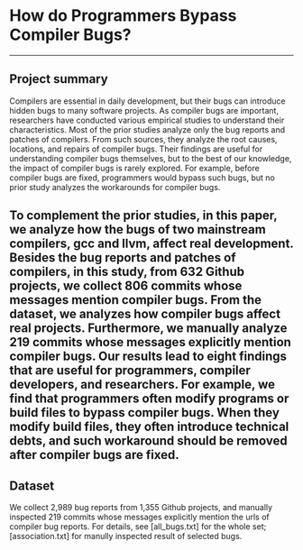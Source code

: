 # How do Programmers Bypass Compiler Bugs?
---

## Project summary
Compilers are essential in daily development, but their bugs can introduce hidden bugs to many software projects. As compiler bugs are important, researchers have conducted various empirical studies to understand their characteristics. Most of the prior studies analyze only the bug reports and patches of compilers. From such sources, they analyze the root causes, locations, and repairs of compiler bugs. Their findings are useful for understanding compiler bugs themselves, but to the best of our knowledge, the impact of compiler bugs is rarely explored. For example, before compiler bugs are fixed, programmers would bypass such bugs, but no prior study analyzes the workarounds for compiler bugs.

To complement the prior studies, in this paper, we analyze how the bugs of two mainstream compilers, gcc and llvm, affect real development. Besides the bug reports and patches of compilers, in this study, from 632 Github projects, we collect 806 commits whose messages mention compiler bugs. From the dataset, we analyzes how compiler bugs affect real projects. Furthermore, we manually analyze 219 commits whose messages explicitly mention compiler bugs. Our results lead to eight findings that are useful for programmers, compiler developers, and researchers. For example, we find that programmers often modify programs or build files to bypass compiler bugs. When they modify build files, they often introduce technical debts, and such workaround should be removed after compiler bugs are fixed.
---
## Dataset
We collect 2,989 bug reports from 1,355 Github projects, and manually inspected 219 commits whose messages explicitly mention the urls of compiler bug reports. For details, see [all_bugs.txt] for the whole set; [association.txt] for manully inspected result of selected bugs.
